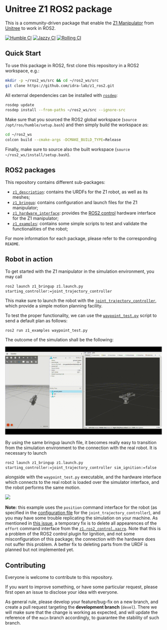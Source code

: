 # Unitree Z1 ROS2 package

This is a community-driven package that enable the [Z1 Manipulator](https://shop.unitree.com/products/unitree-z1) from [Unitree](https://www.unitree.com/) to work in ROS2.

[![Humble CI](https://github.com/idra-lab/z1_ros2/actions/workflows/humble.yml/badge.svg)](https://github.com/idra-lab/z1_ros2/actions/workflows/humble.yml)
[![Jazzy CI](https://github.com/idra-lab/z1_ros2/actions/workflows/jazzy.yml/badge.svg)](https://github.com/idra-lab/z1_ros2/actions/workflows/jazzy.yml) 
[![Rolling CI](https://github.com/idra-lab/z1_ros2/actions/workflows/rolling.yml/badge.svg)](https://github.com/idra-lab/z1_ros2/actions/workflows/rolling.yml)

## Quick Start

To use this package in ROS2, first clone this repository in a ROS2 workspace, e.g.:
``` bash
mkdir -p ~/ros2_ws/src && cd ~/ros2_ws/src
git clone https://github.com/idra-lab/z1_ros2.git
```

All external dependencies can be installed with [`rosdep`](https://wiki.ros.org/rosdep):
``` bash
rosdep update
rosdep install --from-paths ~/ros2_ws/src --ignore-src
```
Make sure that you sourced the ROS2 global workspace (`source /opt/ros/humble/setup.bash`) and then  simply build the workspace as:
``` bash
cd ~/ros2_ws
colcon build --cmake-args -DCMAKE_BUILD_TYPE=Release
```
Finally, make sure to source also the built workspace (`source ~/ros2_ws/install/setup.bash`).


## ROS2 packages

This repository contains different sub-packages:

- [`z1_description`](z1_description/README.md): contains the URDFs for the Z1 robot, as well as its meshes;
- [`z1_bringup`](z1_bringup/README.md): contains configuration and launch files for the Z1 manipulator;
- [`z1_hardware_interface`](z1_hardware_interface/README.md): provides the [ROS2 control](https://control.ros.org/rolling/index.html) hardware interface for the Z1 manipulator;
- [`z1_examples`](z1_examples/README.md): contains some simple scripts to test and validate the functionalities of the robot;


For more information for each package, please refer to the corresponding `README`.


## Robot in action

To get started with the Z1 manipulator in the simulation environment, you may call
```
ros2 launch z1_bringup z1.launch.py starting_controller:=joint_trajectory_controller
```
This make sure to launch the robot with the [`joint_trajectory_controller`](https://control.ros.org/rolling/doc/ros2_controllers/joint_trajectory_controller/doc/userdoc.html), which provide a simple motion planning facility. 

To test the proper functionality, we can use the [`waypoint_test.py`](./z1_examples/z1_examples/waypoint_test.py) script to send a default plan as follows:
```
ros2 run z1_examples waypoint_test.py
```
The outcome of the simulation shall be the following:

![](/docs/resources/gazebo-waypoint-example.gif)

By using the same bringup launch file, it becomes really easy to transition from the simulation environment to the connection with the real robot. It is necessary to launch
```
ros2 launch z1_bringup z1.launch.py starting_controller:=joint_trajectory_controller sim_ignition:=false
```
alongside with the `waypoint_test.py` executable, and the hardware interface which connects to the real robot is loaded over the simulator interface, and the robot performs the same motion.

![](/docs/resources/robot-waypoint-example.gif)

**Note:** this example uses the `position` command interface for the robot (as specified in the [configuration file](z1_bringup/config/z1_controllers.yaml) for the `joint_trajectory_controller`), and you may have some trouble replicating the simulation on your machine.
As mentioned in [this issue](https://github.com/idra-lab/z1_ros2/issues/8), a temporary fix is to delete all appearences of the `effort` command interface from the [`z1.ros2_control.xacro`](./z1_description/urdf/z1.ros2_control.xacro). 
Note that this is a problem of the ROS2 control plugin for Ignition, and not some misconfiguration of this package; the connection with the hardware does not suffer this problem.
A better fix to deleting parts from the URDF is planned but not implemented yet.


## Contributing

Everyone is welcome to contribute to this repository. 

If you want to improve something, or have some particular request, please first open an issue to disclose your idea with everyone.

As general rule, please develop your feature/bug-fix on a new branch, and create a pull request targeting the **development branch** (`devel`).
There we will make sure that the change is working as expected, and will update the reference of the `main` branch accordingly, to guarantee the stability of such branch.
